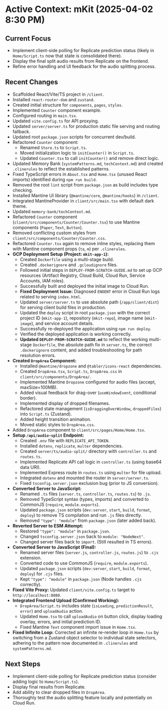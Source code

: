 # Active Context: mKit (2025-04-02 8:30 PM)

## Current Focus

-   Implement client-side polling for Replicate prediction status (likely in `Home/Script.ts` now that state is consolidated there).
-   Display the final split audio results from Replicate on the frontend.
-   Refine error handling and UI feedback for the audio splitting process.

## Recent Changes

-   Scaffolded React/Vite/TS project in `/client`.
-   Installed `react-router-dom` and `zustand`.
-   Created initial structure for `components`, `pages`, `styles`.
-   Implemented `Counter` component example.
-   Configured routing in `main.tsx`.
-   Updated `vite.config.ts` for API proxying.
-   Updated `server/server.ts` for production static file serving and routing fallback.
-   Updated root `package.json` scripts for concurrent dev/build.
-   Refactored `Counter` component:
    -   Renamed `Store.ts` to `Script.ts`.
    -   Moved initialization logic to `initCounter()` in `Script.ts`.
    -   Updated `Counter.tsx` to call `initCounter()` and remove direct logic.
-   Updated Memory Bank (`systemPatterns.md`, `techContext.md`) and created `.clinerules` to reflect the established patterns.
-   Fixed TypeScript errors in `About.tsx` and `Home.tsx` (unused React imports) identified during `npm run build`.
-   Removed the root `lint` script from `package.json` as build includes type checking.
-   Installed Mantine UI library (`@mantine/core`, `@mantine/hooks`) in `/client`.
-   Integrated MantineProvider in `client/src/main.tsx` with default dark theme.
-   Updated `memory-bank/techContext.md`.
-   Refactored `Counter` component (`client/src/components/Counter/Counter.tsx`) to use Mantine components (`Paper`, `Text`, `Button`).
-   Removed conflicting custom styles from `client/src/components/Counter/Counter.css`.
-   Refactored `Counter.tsx` again to remove inline styles, replacing them with Mantine component props (`ta`, `m`) per `.clinerules`.
-   **GCP Deployment Setup (Project: `mkit-app-1`):**
    -   Created `Dockerfile` using a multi-stage build.
    -   Created `.dockerignore` and `.gcloudignore` files.
    -   Followed initial steps in `DEPLOY-FROM-SCRATCH-GUIDE.md` to set up GCP resources (Artifact Registry, Cloud Build, Cloud Run, Service Accounts, IAM roles).
    -   Successfully built and deployed the initial image to Cloud Run.
    -   **Fixed Deployment Issue:** Diagnosed `ENOENT` error in Cloud Run logs related to serving `index.html`.
    -   Updated `server/server.ts` to use absolute path (`/app/client/dist`) for serving client build files in production.
    -   Updated the `deploy` script in root `package.json` with the correct project ID (`mkit-app-1`), repository (`mkit-repo`), image name (`mkit-image`), and service account details.
    -   Successfully re-deployed the application using `npm run deploy`.
    -   Verified the deployed application is working correctly.
    -   **Updated `DEPLOY-FROM-SCRATCH-GUIDE.md`** to reflect the working multi-stage `Dockerfile`, the absolute path fix in `server.ts`, the correct `.dockerignore` content, and added troubleshooting for path resolution errors.
-   **Created `DropArea` Component:**
    -   Installed `@mantine/dropzone` and `@tabler/icons-react` dependencies.
    -   Created `DropArea.tsx`, `Script.ts`, `DropArea.css` in `client/src/components/DropArea/`.
    -   Implemented Mantine `Dropzone` configured for audio files (accept, maxSize=100MB).
    -   Added visual feedback for drag-over (`useWindowEvent`, conditional border).
    -   Implemented display of dropped filenames.
    -   Refactored state management (`isDraggingOverWindow`, `droppedFiles`) into `Script.ts` (Zustand).
    -   Added height transition animation.
    -   Moved static styles to `DropArea.css`.
-   Added `DropArea` component to `client/src/pages/Home/Home.tsx`.
-   **Setup `/api/audio-split` Endpoint:**
    -   Created `.env` file with `REPLICATE_API_TOKEN`.
    -   Installed `dotenv`, `replicate`, `multer` dependencies.
    -   Created `server/ts/audio-split/` directory with `controller.ts` and `routes.ts`.
    -   Implemented Replicate API call logic in `controller.ts` (using base64 data URI).
    -   Implemented Express route in `routes.ts` using `multer` for file upload.
    -   Integrated `dotenv` and mounted the router in `server/server.ts`.
    -   Fixed `tsconfig.server.json` exclusion bug (prior to JS conversion).
-   **Converted Server to JavaScript:**
    -   Renamed `.ts` files (`server.ts`, `controller.ts`, `routes.ts`) to `.js`.
    -   Removed TypeScript syntax (types, imports) and converted to CommonJS (`require`, `module.exports`).
    -   Updated `package.json` scripts (`dev:server`, `start`, `build`, `format`, `deploy`) to remove TS compilation and run `.js` files directly.
    -   Removed `"type": "module"` from `package.json` (later added back).
-   **Reverted Server to ESM Attempt:**
    -   Restored `"type": "module"` in `package.json`.
    -   Changed `tsconfig.server.json` back to `module: "NodeNext"`.
    -   Changed server files back to `import`. (Still resulted in TS errors).
-   **Converted Server to JavaScript (Final):**
    -   Renamed server files (`server.js`, `controller.js`, `routes.js`) to `.cjs` extension.
    -   Converted code to use CommonJS (`require`, `module.exports`).
    -   Updated `package.json` scripts (`dev:server`, `start`, `build`, `format`, `deploy`) for `.cjs` files.
    -   Kept `"type": "module"` in `package.json` (Node handles `.cjs` correctly).
-   **Fixed Vite Proxy:** Updated `client/vite.config.ts` target to `http://localhost:8080`.
-   **Integrated Frontend Upload (Confirmed Working):**
    -   `DropArea/Script.ts` includes state (`isLoading`, `predictionResult`, `error`) and `uploadAudio` action.
    -   Updated `Home.tsx` to call `uploadAudio` on button click, display loading overlay, errors, and initial prediction ID.
    -   Fixed Mantine `Text` component import issue in `Home.tsx`.
-   **Fixed Infinite Loop:** Corrected an infinite re-render loop in `Home.tsx` by switching from a Zustand object selector to individual state selectors, adhering to the pattern now documented in `.clinerules` and `systemPatterns.md`.

## Next Steps

-   Implement client-side polling for Replicate prediction status (consider adding logic to `Home/Script.ts`).
-   Display final results from Replicate.
-   Add ability to clear dropped files in `DropArea`.
-   Thoroughly test the audio splitting feature locally and potentially on Cloud Run.

